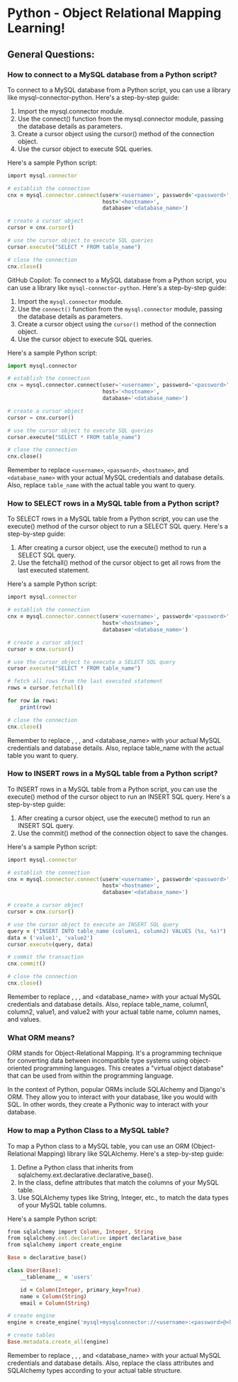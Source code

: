# Python - Object Relational Mapping Learning!

## General Questions:


### How to connect to a MySQL database from a Python script?
To connect to a MySQL database from a Python script, you can use a library like mysql-connector-python. Here's a step-by-step guide:

1. Import the mysql.connector module.
2. Use the connect() function from the mysql.connector module, passing the database details as parameters.
3. Create a cursor object using the cursor() method of the connection object.
4. Use the cursor object to execute SQL queries.

Here's a sample Python script:

```ruby
import mysql.connector

# establish the connection
cnx = mysql.connector.connect(user='<username>', password='<password>',
                              host='<hostname>',
                              database='<database_name>')

# create a cursor object
cursor = cnx.cursor()

# use the cursor object to execute SQL queries
cursor.execute("SELECT * FROM table_name")

# close the connection
cnx.close()
```

GitHub Copilot: To connect to a MySQL database from a Python script, you can use a library like `mysql-connector-python`. Here's a step-by-step guide:

1. Import the `mysql.connector` module.
2. Use the `connect()` function from the `mysql.connector` module, passing the database details as parameters.
3. Create a cursor object using the `cursor()` method of the connection object.
4. Use the cursor object to execute SQL queries.

Here's a sample Python script:

```python
import mysql.connector

# establish the connection
cnx = mysql.connector.connect(user='<username>', password='<password>',
                              host='<hostname>',
                              database='<database_name>')

# create a cursor object
cursor = cnx.cursor()

# use the cursor object to execute SQL queries
cursor.execute("SELECT * FROM table_name")

# close the connection
cnx.close()
```

Remember to replace `<username>`, `<password>`, `<hostname>`, and `<database_name>` with your actual MySQL credentials and database details. Also, replace
`table_name` with the actual table you want to query.



### How to SELECT rows in a MySQL table from a Python script?
To SELECT rows in a MySQL table from a Python script, you can use the execute() method of the cursor object to run a SELECT SQL query. Here's a step-by-step guide:

1. After creating a cursor object, use the execute() method to run a SELECT SQL query.
2. Use the fetchall() method of the cursor object to get all rows from the last executed statement.

Here's a sample Python script:

```ruby
import mysql.connector

# establish the connection
cnx = mysql.connector.connect(user='<username>', password='<password>',
                              host='<hostname>',
                              database='<database_name>')

# create a cursor object
cursor = cnx.cursor()

# use the cursor object to execute a SELECT SQL query
cursor.execute("SELECT * FROM table_name")

# fetch all rows from the last executed statement
rows = cursor.fetchall()

for row in rows:
    print(row)

# close the connection
cnx.close()
```

Remember to replace <username>, <password>, <hostname>, and <database_name> with your actual MySQL credentials and database details. Also, replace
table_name with the actual table you want to query.



### How to INSERT rows in a MySQL table from a Python script?
To INSERT rows in a MySQL table from a Python script, you can use the execute() method of the cursor object to run an INSERT SQL query. Here's a step-by-step guide:

1. After creating a cursor object, use the execute() method to run an INSERT SQL query.
2. Use the commit() method of the connection object to save the changes.

Here's a sample Python script:

```ruby
import mysql.connector

# establish the connection
cnx = mysql.connector.connect(user='<username>', password='<password>',
                              host='<hostname>',
                              database='<database_name>')

# create a cursor object
cursor = cnx.cursor()

# use the cursor object to execute an INSERT SQL query
query = ("INSERT INTO table_name (column1, column2) VALUES (%s, %s)")
data = ('value1', 'value2')
cursor.execute(query, data)

# commit the transaction
cnx.commit()

# close the connection
cnx.close()
```

Remember to replace <username>, <password>, <hostname>, and <database_name> with your actual MySQL credentials and database details. Also, replace
table_name, column1, column2, value1, and value2 with your actual table name, column names, and values.



### What ORM means?
ORM stands for Object-Relational Mapping. It's a programming technique for converting data between incompatible type systems using object-oriented
programming languages. This creates a "virtual object database" that can be used from within the programming language.

In the context of Python, popular ORMs include SQLAlchemy and Django's ORM. They allow you to interact with your database, like you would with SQL. In other
words, they create a Pythonic way to interact with your database.



### How to map a Python Class to a MySQL table?
To map a Python class to a MySQL table, you can use an ORM (Object-Relational Mapping) library like SQLAlchemy. Here's a step-by-step guide:

1. Define a Python class that inherits from sqlalchemy.ext.declarative.declarative_base().
2. In the class, define attributes that match the columns of your MySQL table.
3. Use SQLAlchemy types like String, Integer, etc., to match the data types of your MySQL table columns.

Here's a sample Python script:

```ruby
from sqlalchemy import Column, Integer, String
from sqlalchemy.ext.declarative import declarative_base
from sqlalchemy import create_engine

Base = declarative_base()

class User(Base):
    __tablename__ = 'users'

    id = Column(Integer, primary_key=True)
    name = Column(String)
    email = Column(String)

# create engine
engine = create_engine('mysql+mysqlconnector://<username>:<password>@<hostname>/<database_name>')

# create tables
Base.metadata.create_all(engine)
```

Remember to replace <username>, <password>, <hostname>, and <database_name> with your actual MySQL credentials and database details. Also, replace the class
attributes and SQLAlchemy types according to your actual table structure.
